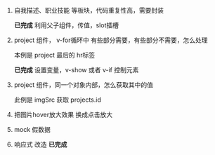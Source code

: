 1. 自我描述、职业技能 等板块，代码重复性高，需要封装

   **已完成**  利用父子组件，传值，slot插槽

2. project 组件， v-for循环中 有些部分需要，有些部分不需要，怎么处理

   本例是 project 最后的 hr标签

   **已完成** 设置变量，v-show 或者 v-if 控制元素

   

3. project 组件，同一个对象内部，怎么获取其中的值

   此例是 imgSrc 获取 projects.id

   

4. 把图片hover放大效果 换成点击放大

5. mock 假数据

6. 响应式 改造 **已完成**
